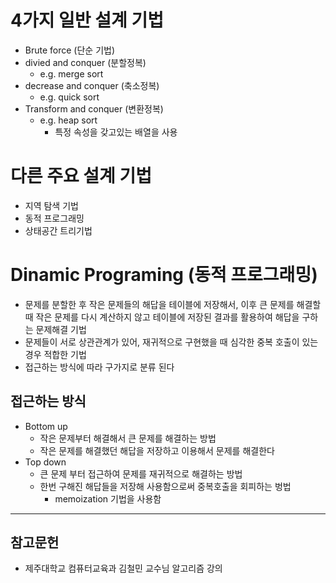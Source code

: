 # 4가지 일반 설계 기법
- Brute force (단순 기법)
- divied and conquer (분할정복)
	- e.g. merge sort
- decrease and conquer (축소정복)
	- e.g. quick sort
- Transform and conquer (변환정복)
	- e.g. heap sort 
		- 특정 속성을 갖고있는 배열을 사용

# 다른 주요 설계 기법
- 지역 탐색 기법
- 동적 프로그래밍
- 상태공간 트리기법

# Dinamic Programing (동적 프로그래밍)
- 문제를 분할한 후 작은 문제들의 해답을 테이블에 저장해서, 이후 큰 문제를 해결할 때 작은 문제를 다시 계산하지 않고 테이블에 저장된 결과를 활용하여 해답을 구하는 문제해결 기법
- 문제들이 서로 상관관계가 있어, 재귀적으로 구현했을 때 심각한 중복 호출이 있는 경우 적합한 기법
- 접근하는 방식에 따라 구가지로 분류 된다

## 접근하는 방식
- Bottom up 
	- 작은 문제부터 해결해서 큰 문제를 해결하는 방법
	- 작은 문제를 해결했던 해답을 저장하고 이용해서 문제를 해결한다
- Top down
	- 큰 문제 부터 접근하여 문제를 재귀적으로 해결하는 방법
	- 한번 구해진 해답들을 저장해 사용함으로써 중복호출을 회피하는 벙법
		- memoization 기법을 사용함

---
## 참고문헌
- 제주대학교 컴퓨터교육과 김철민 교수님 알고리즘 강의
